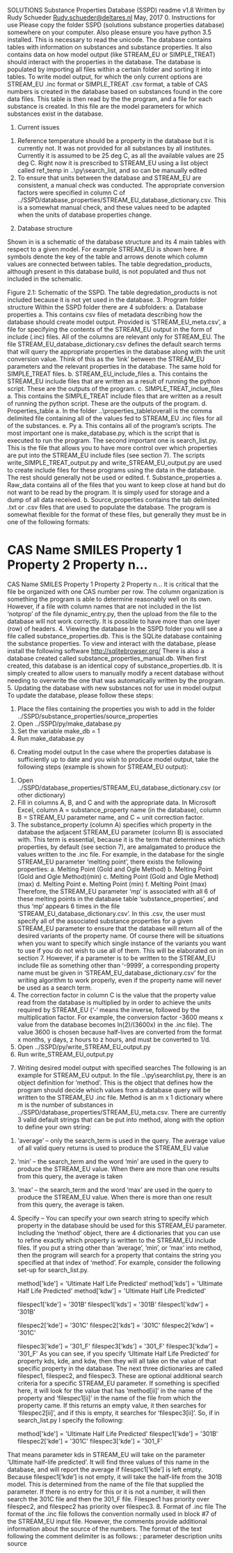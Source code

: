 SOLUTIONS Substance Properties Database (SSPD) readme v1.8
Written by Rudy Schueder
Rudy.schueder@deltares.nl
May, 2017
0.	Instructions for use
Please copy the folder SSPD (solutions substance properties database) somewhere on your computer. Also please ensure you have python 3.5 installed. This is necessary to read the unicode.
The database contains tables with information on substances and substance properties. It also contains data on how model output (like STREAM_EU or SIMPLE_TREAT) should interact with the properties in the database. The database is populated by importing all files within a certain folder and sorting it into tables. 
To write model output, for which the only current options are STREAM_EU .inc format or SIMPLE_TREAT .csv format, a table of CAS numbers is created in the database based on substances found in the core data files. This table is then read by the the program, and a file for each substance is created. In this file are the model parameters for which substances exist in the database. 
1.	Current issues
1)	Reference temperature should be a property in the database but it is currently not. It was not provided for all substances by all institutes. Currently it is assumed to be 25 deg C, as all the available values are 25 deg C. Right now it is prescribed to STREAM_EU using a list object called ref_temp in ..\py\search_list, and so can be manually edited
2)	To ensure that units between the database and STREAM_EU are consistent, a manual check was conducted. The appropriate conversion factors were specified in column C of ../SSPD/database_properties/STREAM_EU_database_dictionary.csv. This is a somewhat manual check, and these values need to be adapted when the units of database properties change. 






2.	Database structure

Shown in is a schematic of the database structure and its 4 main tables with respect to a given model. For example STREAM_EU is shown here. # symbols denote the key of the table and arrows denote which column values are connected between tables. The table degredation_products, although present in this database build, is not populated and thus not included in the schematic.
 
Figure 2.1: Schematic of the SSPD. The table degredation_products is not included because it is not yet used in the database.
3.	Program folder structure
Within the SSPD folder there are 4 subfolders:
a.	Database properties
a.	This contains csv files of metadata describing how the database should create model output. Provided is ‘STREAM_EU_meta.csv’, a file for specifying the contents of the STREAM_EU output in the form of include (.inc) files. All of the columns are relevant only for STREAM_EU. The file STREAM_EU_database_dictionary.csv defines the default search terms that will query the appropriate properties in the database along with the unit conversion value. Think of this as the ‘link’ between the STREAM_EU parameters and the relevant properties in the database. The same hold for SIMPLE_TREAT files.
b.	STREAM_EU_include_files
a.	This contains the STREAM_EU include files that are written as a result of running the python script. These are the outputs of the program.
c.	SIMPLE_TREAT_inclue_files
a.	This contains the SIMPLE_TREAT include files that are written as a result of running the python script. These are the outputs of the program.
d.	Properties_table
a.	In the folder ..\properties_table\overall is the comma delimited file containing all of the values fed to STREAM_EU .inc files for all of the substances.
e.	Py
a.	This contains all of the program’s scripts. The most important one is make_database.py, which is the script that is executed to run the program. The second important one is search_list.py. This is the file that allows you to have more control over which properties are put into the STREAM_EU include files (see section 7). The scripts write_SIMPLE_TREAT_output.py and write_STREAM_EU_output.py are used to create include files for these programs using the data in the database. The rest should generally not be used or edited.
f.	Substance_properties
a.	Raw_data contains all of the files that you want to keep close at hand but do not want to be read by the program. It is simply used for storage and a dump of all data received.
b.	Source_properties contains the tab delimited .txt or .csv files that are used to populate the database. The program is somewhat flexible for the format of these files, but generally they must be in one of the following formats:
#	CAS	Name	SMILES 	Property 1	Property 2	Property n…
  
CAS	Name	SMILES 	Property 1	Property 2	Property n…
It is critical that the file be organized with one CAS number per row. The column organization is something the program is able to determine reasonably well on its own. However, if a file with column names that are not included in the list ‘notprop’ of the file dynamic_entry.py, then the upload from the file to the database will not work correctly. It is possible to have more than one layer (row) of headers.
4.	Viewing the database
In the SSPD folder you will see a file called substance_properties.db. This is the SQLite database containing the substance properties. To view and interact with the database, please install the following software http://sqlitebrowser.org/
There is also a database created called substance_properties_manual.db. When first created, this database is an identical copy of substance_properties.db. It is simply created to allow users to manually modify a recent database without needing to overwrite the one that was automatically written by the program.
5.	Updating the database with new substances not for use in model output
To update the database, please follow these steps:
1)	Place the files containing the properties you wish to add in the folder ../SSPD/substance_properties/source_properties
2)	Open ../SSPD/py/make_database.py
3)	Set the variable make_db = 1
4)	Run make_database.py
6.	Creating model output
In the case where the properties database is sufficiently up to date and you wish to produce model output, take the following steps (example is shown for STREAM_EU output):
1)	Open ../SSPD/database_properties/STREAM_EU_database_dictionary.csv (or other dictionary)
2)	Fill in columns A, B, and C and with the appropriate data. In Microsoft Excel, column A = substance_property name (in the database), column B = STREAM_EU parameter name, and C = unit correction factor. 
3)	The substance_property (column A) specifies which property in the database the adjacent STREAM_EU parameter (column B) is associated with. This term is essential, because it is the term that determines which properties, by default (see section 7), are amalgamated to produce the values written to the .inc file. For example, in the database for the single STREAM_EU parameter ‘melting point’, there exists the following properties:
a.	Melting Point (Gold and Ogle Method)
b.	Melting Point (Gold and Ogle Method)(min)
c.	Melting Point (Gold and Ogle Method)(max)
d.	Melting Point 
e.	Melting Point (min)
f.	Melting Point (max)
Therefore, the STREAM_EU parameter ‘mp’ is associated with all 6 of these melting points in the database table ‘substance_properties’, and thus ‘mp’ appears 6 times in the file ‘STREAM_EU_database_dictionary.csv’. In this .csv, the user must specify all of the associated substance properties for a given STREAM_EU parameter to ensure that the database will return all of the desired variants of the property name. Of course there will be situations when you want to specify which single instance of the variants you want to use if you do not wish to use all of them. This will be elaborated on in section 7. However, if a parameter is to be written to the STREAM_EU include file as something other than ‘-9999’, a corresponding property name must be given in ‘STREAM_EU_database_dictionary.csv’ for the writing algorithm to work properly, even if the property name will never be used as a search term.
4)	The correction factor in column C is the value that the property value read from the database is multiplied by in order to achieve the units required by STREAM_EU (‘-‘ means the inverse, followed by the multiplication factor. For example, the conversion factor -3600 means x value from the database becomes ln(2)/(3600x) in the .inc file). The value 3600 is chosen because half-lives are converted from the format x months, y days, z hours to z hours, and must be converted to 1/d.
5)	Open ../SSPD/py/write_STREAM_EU_output.py
6)	Run write_STREAM_EU_output.py
7.	Writing desired model output with specified searches
The following is an example for STREAM_EU output. In the file ..\py\searchlist.py, there is an object definition for ‘method’. This is the object that defines how the program should decide which values from a database query will be written to the STREAM_EU .inc file. Method is an m x 1 dictionary where m is the number of substances in ../SSPD/database_properties/STREAM_EU_meta.csv. There are currently 3 valid default strings that can be put into method, along with the option to define your own string:
1)	‘average’ – only the search_term is used in the query. The average value of all valid query returns is used to produce the STREAM_EU value
2)	‘min’ – the search_term and the word ‘min’ are used in the query to produce the STREAM_EU value. When there are more than one results from this query, the average is taken
3)	‘max’ – the search_term and the word ‘max’ are used in the query to produce the STREAM_EU value. When there is more than one result from this query, the average is taken.
4)	Specify – You can specify your own search string to specify which property in the database should be used for this STREAM_EU parameter. Including the ‘method’ object, there are 4 dictionaries that you can use to refine exactly which property is written to the STREAM_EU include files. If you put a string other than ‘average’, ’min’, or ‘max’ into method, then the program will search for a property that contains the string you specified at that index of ‘method’. For example, consider the following set-up for search_list.py. 

    method['kde'] = 'Ultimate Half Life Predicted'
    method['kds'] = 'Ultimate Half Life Predicted'
method['kdw'] = 'Ultimate Half Life Predicted'    

    filespec1['kde'] = '301B'
    filespec1['kds'] = '301B'
filespec1['kdw'] = '301B'

    filespec2['kde'] = '301C'
    filespec2['kds'] = '301C'
filespec2['kdw'] = '301C'

    filespec3['kde'] = '301_F'
    filespec3['kds'] = '301_F'
    filespec3['kdw'] = '301_F'
As you can see, if you specify ‘Ultimate Half Life Predicted’ for property kds, kde, and kdw, then they will all take on the value of that specific property in the database.
The next three dictionaries are called filespec1, filespec2, and filespec3. These are optional additional search criteria for a specific STREAM_EU parameter. If something is specified here, it will look for the value that has ‘method[ii]’ in the name of the property and ‘filespec1[ii]’ in the name of the file from which the property came. If this returns an empty value, it then searches for ‘filespec2[ii]’, and if this is empty, it searches for ‘filespec3[ii]’. So, if in search_list.py I specify the following:

    method['kde'] = 'Ultimate Half Life Predicted'
    filespec1['kde'] = '301B'
    filespec2['kde'] = '301C'
    filespec3['kde'] = '301_F'

That means parameter kds in STREAM_EU will take on the parameter ‘Ultimate half-life predicted’. It will find three values of this name in the database, and will report the average if filespec1[‘kde’] is left empty. Because filespec1[‘kde’] is not empty, it will take the half-life from the 301B model. This is determined from the name of the file that supplied the parameter. If there is no entry for this or it is not a number, it will then search the 301C file and then the 301_F file. Filespec1 has priority over filespec2, and filespec2 has priority over filespec3.
8.	Format of .inc file
The format of the .inc file follows the convention normally used in block #7 of the STREAM_EU input file. However, the comments provide additional information about the source of the numbers. The format of the text following the comment delimiter is as follows:
; parameter description             units            source            

